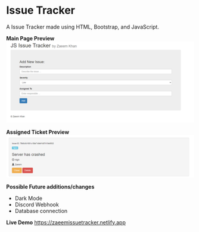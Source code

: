 # Issue Tracker

A Issue Tracker made using HTML, Bootstrap, and JavaScript.

**Main Page Preview**
![Main Page](https://github.com/zaeem-khan/IssueTracker/blob/master/mainPage.png)

**Assigned Ticket Preview**
![AssignedTicket](https://github.com/zaeem-khan/IssueTracker/blob/master/assignedTicket.png)

**Possible Future additions/changes**
* Dark Mode
* Discord Webhook
* Database connection

**Live Demo** 
https://zaeemissuetracker.netlify.app